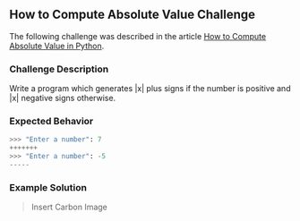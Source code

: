 ## How to Compute Absolute Value Challenge

The following challenge was described in the article 
[How to Compute Absolute Value in Python](https://therenegadecoder.com/code/how-to-compute-absolute-value-in-python/#challenge).

### Challenge Description

Write a program which generates |x| plus signs if the number is positive and |x| negative signs otherwise.

### Expected Behavior

```python
>>> "Enter a number": 7
+++++++
>>> "Enter a number": -5
-----
```

### Example Solution

> Insert Carbon Image
